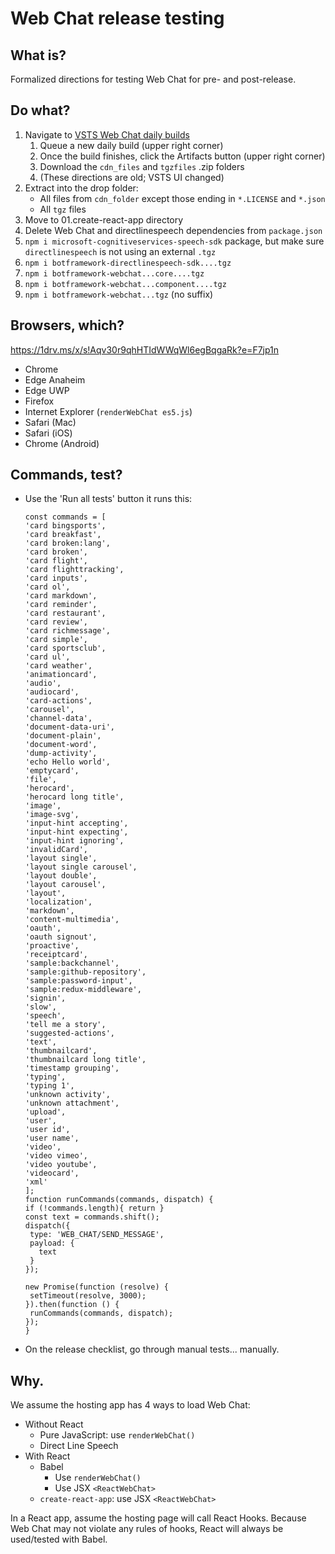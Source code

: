 # Web Chat release testing

## What is?

Formalized directions for testing Web Chat for pre- and post-release.

## Do what?

1. Navigate to [VSTS Web Chat daily builds](https://fuselabs.visualstudio.com/BotFramework-WebChat/_build?definitionId=498)
   1. Queue a new daily build (upper right corner)
   1. Once the build finishes, click the Artifacts button (upper right corner)
   1. Download the `cdn_files` and `tgzfiles` .zip folders
   1. (These directions are old; VSTS UI changed)
1. Extract into the drop folder:
   - All files from `cdn_folder` except those ending in `*.LICENSE` and `*.json`
   - All `tgz` files
1. Move to 01.create-react-app directory
1. Delete Web Chat and directlinespeech dependencies from `package.json`
1. `npm i microsoft-cognitiveservices-speech-sdk` package, but make sure `directlinespeech` is not using an external `.tgz`
1. `npm i botframework-directlinespeech-sdk....tgz`
1. `npm i botframework-webchat...core....tgz`
1. `npm i botframework-webchat...component....tgz`
1. `npm i botframework-webchat...tgz` (no suffix)

## Browsers, which?

https://1drv.ms/x/s!Aqv30r9qhHTIdWWqWl6egBqgaRk?e=F7jp1n

- Chrome
- Edge Anaheim
- Edge UWP
- Firefox
- Internet Explorer (`renderWebChat es5.js`)
- Safari (Mac)
- Safari (iOS)
- Chrome (Android)

## Commands, test?

- Use the 'Run all tests' button
   it runs this:
  ```
  const commands = [
  'card bingsports',
  'card breakfast',
  'card broken:lang',
  'card broken',
  'card flight',
  'card flighttracking',
  'card inputs',
  'card ol',
  'card markdown',
  'card reminder',
  'card restaurant',
  'card review',
  'card richmessage',
  'card simple',
  'card sportsclub',
  'card ul',
  'card weather',
  'animationcard',
  'audio',
  'audiocard',
  'card-actions',
  'carousel',
  'channel-data',
  'document-data-uri',
  'document-plain',
  'document-word',
  'dump-activity',
  'echo Hello world',
  'emptycard',
  'file',
  'herocard',
  'herocard long title',
  'image',
  'image-svg',
  'input-hint accepting',
  'input-hint expecting',
  'input-hint ignoring',
  'invalidCard',
  'layout single',
  'layout single carousel',
  'layout double',
  'layout carousel',
  'layout',
  'localization',
  'markdown',
  'content-multimedia',
  'oauth',
  'oauth signout',
  'proactive',
  'receiptcard',
  'sample:backchannel',
  'sample:github-repository',
  'sample:password-input',
  'sample:redux-middleware',
  'signin',
  'slow',
  'speech',
  'tell me a story',
  'suggested-actions',
  'text',
  'thumbnailcard',
  'thumbnailcard long title',
  'timestamp grouping',
  'typing',
  'typing 1',
  'unknown activity',
  'unknown attachment',
  'upload',
  'user',
  'user id',
  'user name',
  'video',
  'video vimeo',
  'video youtube',
  'videocard',
  'xml'
  ];
  function runCommands(commands, dispatch) {
  if (!commands.length){ return }
  const text = commands.shift();
  dispatch({
   type: 'WEB_CHAT/SEND_MESSAGE',
   payload: {
     text
   }
  });

  new Promise(function (resolve) {
   setTimeout(resolve, 3000);
  }).then(function () {
   runCommands(commands, dispatch);
  });
  }
  ```

* On the release checklist, go through manual tests... manually.

## Why.

We assume the hosting app has 4 ways to load Web Chat:

- Without React
  - Pure JavaScript: use `renderWebChat()`
  - Direct Line Speech
- With React
  - Babel
    - Use `renderWebChat()`
    - Use JSX `<ReactWebChat>`
  - `create-react-app`: use JSX `<ReactWebChat>`

In a React app, assume the hosting page will call React Hooks. Because Web Chat may not violate any rules of hooks, React will always be used/tested with Babel.

```

```

